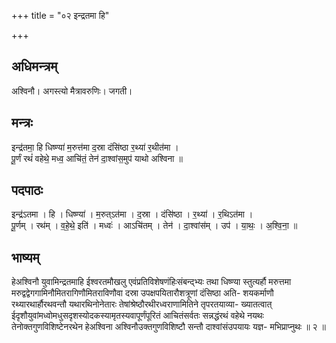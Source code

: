 +++
title = "०२ इन्द्रतमा हि"

+++
## अधिमन्त्रम्
अश्विनौ। अगस्त्यो मैत्रावरुणिः। जगती।

## मन्त्रः
इन्द्र॑तमा॒ हि धिष्ण्या॑ म॒रुत्त॑मा द॒स्रा दंसि॑ष्ठा र॒थ्या॑ र॒थीत॑मा ।  
पू॒र्णं रथं॑ वहेथे॒ मध्व॒ आचि॑तं॒ तेन॑ दा॒श्वांस॒मुप॑ याथो अश्विना ॥

## पदपाठः
इन्द्र॑ऽतमा । हि । धिष्ण्या॑ । म॒रुत्ऽत॑मा । द॒स्रा । दंसि॑ष्ठा । र॒थ्या॑ । र॒थिऽत॑मा ।  
पू॒र्णम् । रथ॑म् । व॒हे॒थे॒ इति॑ । मध्वः॑ । आऽचि॑तम् । तेन॑ । दा॒श्वांस॑म् । उप॑ । या॒थः॒ । अ॒श्वि॒ना॒ ॥

## भाष्यम्
हेअश्विनौ युवामिन्द्रतमाहि ईश्वरतमौखलु एवंप्रतिविशेषणंहिःसंबन्द्भ्यः तथा धिष्ण्या स्तुत्यर्हौ मरुत्तमा मरुद्वद्वेगगामिनौमितरागिणौमितराविणौवा दस्रा उपक्षपयितारौशत्रूणां दंसिष्ठा अति- शयकर्माणौ रथ्यारथार्हौरथवन्तौ यथारथिनोनेतारः तेषांश्रेष्ठौरथीरध्वराणामितिने तृपरतयाव्या- ख्यातत्वात् ईदृशौयुवांमध्वोमधुसदृशस्योदकस्यामृतस्यवापूर्णंपूरितं आचितंसर्वतः सन्नद्धंरथं वहेथे नयथः तेनोक्तगुणविशिष्टेनरथेन हेअश्विना अश्विनौउक्तगुणविशिष्टौ सन्तौ दाश्वांसंउपयायः यज्ञ- मभिप्राप्नुथः ॥ २ ॥